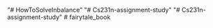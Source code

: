 "# HowToSolveInbalance" 
"# Cs231n-assignment-study" 
"# Cs231n-assignment-study" 
#   f a i r y t a l e _ b o o k  
 
